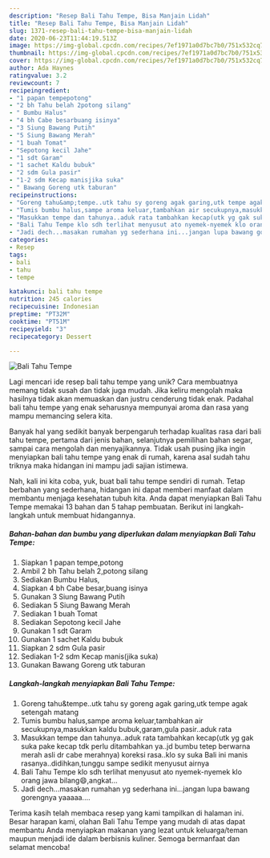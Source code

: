```yaml
---
description: "Resep Bali Tahu Tempe, Bisa Manjain Lidah"
title: "Resep Bali Tahu Tempe, Bisa Manjain Lidah"
slug: 1371-resep-bali-tahu-tempe-bisa-manjain-lidah
date: 2020-06-23T11:44:19.513Z
image: https://img-global.cpcdn.com/recipes/7ef1971a0d7bc7b0/751x532cq70/bali-tahu-tempe-foto-resep-utama.jpg
thumbnail: https://img-global.cpcdn.com/recipes/7ef1971a0d7bc7b0/751x532cq70/bali-tahu-tempe-foto-resep-utama.jpg
cover: https://img-global.cpcdn.com/recipes/7ef1971a0d7bc7b0/751x532cq70/bali-tahu-tempe-foto-resep-utama.jpg
author: Ada Haynes
ratingvalue: 3.2
reviewcount: 7
recipeingredient:
- "1 papan tempepotong"
- "2 bh Tahu belah 2potong silang"
- " Bumbu Halus"
- "4 bh Cabe besarbuang isinya"
- "3 Siung Bawang Putih"
- "5 Siung Bawang Merah"
- "1 buah Tomat"
- "Sepotong kecil Jahe"
- "1 sdt Garam"
- "1 sachet Kaldu bubuk"
- "2 sdm Gula pasir"
- "1-2 sdm Kecap manisjika suka"
- " Bawang Goreng utk taburan"
recipeinstructions:
- "Goreng tahu&amp;tempe..utk tahu sy goreng agak garing,utk tempe agak setengah matang"
- "Tumis bumbu halus,sampe aroma keluar,tambahkan air secukupnya,masukkan kaldu bubuk,garam,gula pasir..aduk rata"
- "Masukkan tempe dan tahunya..aduk rata tambahkan kecap(utk yg gak suka pake kecap tdk perlu ditambahkan ya..jd bumbu tetep berwarna merah asli dr cabe merahnya) koreksi rasa..klo sy suka Bali ini manis rasanya..didihkan,tunggu sampe sedikit menyusut airnya"
- "Bali Tahu Tempe klo sdh terlihat menyusut ato nyemek-nyemek klo orang jawa bilang😄,angkat..."
- "Jadi dech...masakan rumahan yg sederhana ini...jangan lupa bawang gorengnya yaaaaa...."
categories:
- Resep
tags:
- bali
- tahu
- tempe

katakunci: bali tahu tempe 
nutrition: 245 calories
recipecuisine: Indonesian
preptime: "PT32M"
cooktime: "PT51M"
recipeyield: "3"
recipecategory: Dessert

---
```



![Bali Tahu Tempe](https://img-global.cpcdn.com/recipes/7ef1971a0d7bc7b0/751x532cq70/bali-tahu-tempe-foto-resep-utama.jpg)

Lagi mencari ide resep bali tahu tempe yang unik? Cara membuatnya memang tidak susah dan tidak juga mudah. Jika keliru mengolah maka hasilnya tidak akan memuaskan dan justru cenderung tidak enak. Padahal bali tahu tempe yang enak seharusnya mempunyai aroma dan rasa yang mampu memancing selera kita.

Banyak hal yang sedikit banyak berpengaruh terhadap kualitas rasa dari bali tahu tempe, pertama dari jenis bahan, selanjutnya pemilihan bahan segar, sampai cara mengolah dan menyajikannya. Tidak usah pusing jika ingin menyiapkan bali tahu tempe yang enak di rumah, karena asal sudah tahu triknya maka hidangan ini mampu jadi sajian istimewa.




Nah, kali ini kita coba, yuk, buat bali tahu tempe sendiri di rumah. Tetap berbahan yang sederhana, hidangan ini dapat memberi manfaat dalam membantu menjaga kesehatan tubuh kita. Anda dapat menyiapkan Bali Tahu Tempe memakai 13 bahan dan 5 tahap pembuatan. Berikut ini langkah-langkah untuk membuat hidangannya.

<!--inarticleads1-->

##### Bahan-bahan dan bumbu yang diperlukan dalam menyiapkan Bali Tahu Tempe:

1. Siapkan 1 papan tempe,potong
1. Ambil 2 bh Tahu belah 2,potong silang
1. Sediakan  Bumbu Halus,
1. Siapkan 4 bh Cabe besar,buang isinya
1. Gunakan 3 Siung Bawang Putih
1. Sediakan 5 Siung Bawang Merah
1. Sediakan 1 buah Tomat
1. Sediakan Sepotong kecil Jahe
1. Gunakan 1 sdt Garam
1. Gunakan 1 sachet Kaldu bubuk
1. Siapkan 2 sdm Gula pasir
1. Sediakan 1-2 sdm Kecap manis(jika suka)
1. Gunakan  Bawang Goreng utk taburan




<!--inarticleads2-->

##### Langkah-langkah menyiapkan Bali Tahu Tempe:

1. Goreng tahu&amp;tempe..utk tahu sy goreng agak garing,utk tempe agak setengah matang
1. Tumis bumbu halus,sampe aroma keluar,tambahkan air secukupnya,masukkan kaldu bubuk,garam,gula pasir..aduk rata
1. Masukkan tempe dan tahunya..aduk rata tambahkan kecap(utk yg gak suka pake kecap tdk perlu ditambahkan ya..jd bumbu tetep berwarna merah asli dr cabe merahnya) koreksi rasa..klo sy suka Bali ini manis rasanya..didihkan,tunggu sampe sedikit menyusut airnya
1. Bali Tahu Tempe klo sdh terlihat menyusut ato nyemek-nyemek klo orang jawa bilang😄,angkat...
1. Jadi dech...masakan rumahan yg sederhana ini...jangan lupa bawang gorengnya yaaaaa....




Terima kasih telah membaca resep yang kami tampilkan di halaman ini. Besar harapan kami, olahan Bali Tahu Tempe yang mudah di atas dapat membantu Anda menyiapkan makanan yang lezat untuk keluarga/teman maupun menjadi ide dalam berbisnis kuliner. Semoga bermanfaat dan selamat mencoba!
